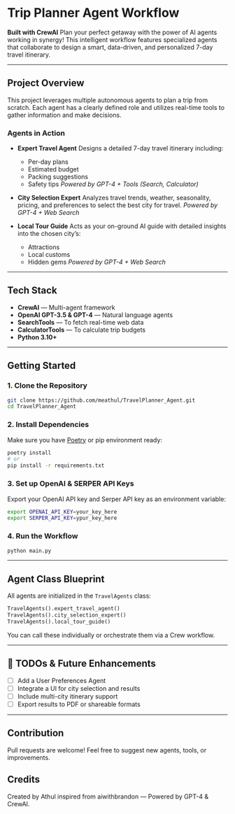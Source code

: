 
#  Trip Planner Agent Workflow

**Built with CrewAI**
Plan your perfect getaway with the power of AI agents working in synergy! This intelligent workflow features specialized agents that collaborate to design a smart, data-driven, and personalized 7-day travel itinerary.

---

## Project Overview

This project leverages multiple autonomous agents to plan a trip from scratch. Each agent has a clearly defined role and utilizes real-time tools to gather information and make decisions.

### Agents in Action

* **Expert Travel Agent**
  Designs a detailed 7-day travel itinerary including:

  * Per-day plans
  * Estimated budget
  * Packing suggestions
  * Safety tips
    *Powered by GPT-4 + Tools (Search, Calculator)*

* **City Selection Expert**
  Analyzes travel trends, weather, seasonality, pricing, and preferences to select the best city for travel.
  *Powered by GPT-4 + Web Search*

* **Local Tour Guide**
  Acts as your on-ground AI guide with detailed insights into the chosen city’s:

  * Attractions
  * Local customs
  * Hidden gems
    *Powered by GPT-4 + Web Search*

---

##  Tech Stack

*  **CrewAI** — Multi-agent framework
*  **OpenAI GPT-3.5 & GPT-4** — Natural language agents
*  **SearchTools** — To fetch real-time web data
*  **CalculatorTools** — To calculate trip budgets
*  **Python 3.10+**

---

##  Getting Started

### 1. Clone the Repository

```bash
git clone https://github.com/meathul/TravelPlanner_Agent.git
cd TravelPlanner_Agent
```

### 2. Install Dependencies

Make sure you have [Poetry](https://python-poetry.org/) or pip environment ready:

```bash
poetry install
# or
pip install -r requirements.txt
```

### 3. Set up OpenAI & SERPER API Keys

Export your OpenAI API key and Serper API key as an environment variable:

```bash
export OPENAI_API_KEY=your_key_here
export SERPER_API_KEY=ypur_key_here
```

### 4. Run the Workflow

```bash
python main.py
```

---

##  Agent Class Blueprint

All agents are initialized in the `TravelAgents` class:

```python
TravelAgents().expert_travel_agent()
TravelAgents().city_selection_expert()
TravelAgents().local_tour_guide()
```

You can call these individually or orchestrate them via a Crew workflow.

---

## 📌 TODOs & Future Enhancements

* [ ] Add a User Preferences Agent
* [ ] Integrate a UI for city selection and results
* [ ] Include multi-city itinerary support
* [ ] Export results to PDF or shareable formats

---

##  Contribution

Pull requests are welcome! Feel free to suggest new agents, tools, or improvements.



##  Credits

Created  by Athul inspired from aiwithbrandon — Powered by GPT-4 & CrewAI.


